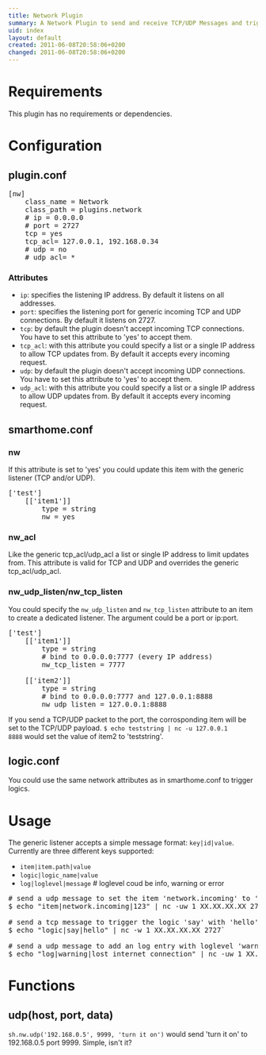 ```yaml
---
title: Network Plugin
summary: A Network Plugin to send and receive TCP/UDP Messages and trigger logics.
uid: index
layout: default
created: 2011-06-08T20:58:06+0200
changed: 2011-06-08T20:58:06+0200
---
```


Requirements
============
This plugin has no requirements or dependencies.

Configuration
=============

plugin.conf
-----------
<pre>
[nw]
    class_name = Network
    class_path = plugins.network
    # ip = 0.0.0.0
    # port = 2727
    tcp = yes
    tcp_acl= 127.0.0.1, 192.168.0.34
    # udp = no
    # udp_acl= *
</pre>

### Attributes
  * `ip`: specifies the listening IP address. By default it listens on all addresses.
  * `port`: specifies the listening port for generic incoming TCP and UDP connections. By default it listens on 2727.
  * `tcp`: by default the plugin doesn't accept incoming TCP connections. You have to set this attribute to 'yes' to accept them.
  * `tcp_acl`: with this attribute you could specify a list or a single IP address to allow TCP updates from. By default it accepts every incoming request.
  * `udp`: by default the plugin doesn't accept incoming UDP connections. You have to set this attribute to 'yes' to accept them.
  * `udp_acl`: with this attribute you could specify a list or a single IP address to allow UDP updates from. By default it accepts every incoming request.


smarthome.conf
--------------

### nw
If this attribute is set to 'yes' you could update this item with the generic listener (TCP and/or UDP).
<pre>
['test']
    [['item1']]
        type = string
        nw = yes
</pre>

### nw_acl
Like the generic tcp_acl/udp_acl a list or single IP address to limit updates from.
This attribute is valid for TCP and UDP and overrides the generic tcp_acl/udp_acl.

### nw_udp_listen/nw_tcp_listen
You could specify the `nw_udp_listen` and `nw_tcp_listen` attribute to an item to create a dedicated listener. The argument could be a port or ip:port.
<pre>
['test']
    [['item1']]
        type = string
        # bind to 0.0.0.0:7777 (every IP address)
        nw_tcp_listen = 7777

    [['item2']]
        type = string
        # bind to 0.0.0.0:7777 and 127.0.0.1:8888
        nw_udp_listen = 127.0.0.1:8888
</pre>
If you send a TCP/UDP packet to the port, the corrosponding item will be set to the TCP/UDP payload.
<code>$ echo teststring | nc -u 127.0.0.1 8888</code> would set the value of item2 to 'teststring'.

logic.conf
----------
You could use the same network attributes as in smarthome.conf to trigger logics.

Usage
=====

The generic listener accepts a simple message format: `key|id|value`.
Currently are three different keys supported:

  * `item|item.path|value`
  * `logic|logic_name|value`
  * `log|loglevel|message` # loglevel coud be info, warning or error

<pre>
# send a udp message to set the item 'network.incoming' to '123'
$ echo "item|network.incoming|123" | nc -uw 1 XX.XX.XX.XX 2727`

# send a tcp message to trigger the logic 'say' with 'hello'
$ echo "logic|say|hello" | nc -w 1 XX.XX.XX.XX 2727`

# send a udp message to add an log entry with loglevel 'warning' and the message 'lost internet connection'
$ echo "log|warning|lost internet connection" | nc -uw 1 XX.XX.XX.XX 2727`
</pre>

Functions
=========

udp(host, port, data)
---------------------
<code>sh.nw.udp('192.168.0.5', 9999, 'turn it on')</code> would send 'turn it on' to 192.168.0.5 port 9999. Simple, isn't it?

